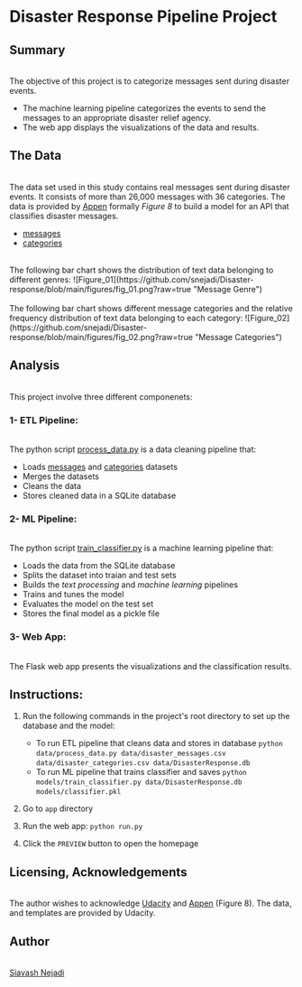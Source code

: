 # Disaster Response Pipeline Project

## Summary
<br> The objective of this project is to categorize messages sent during disaster events.
  - The machine learning pipeline categorizes the events to send the messages to an appropriate disaster relief agency.
  - The web app displays the visualizations of the data and results.

## The Data
<br> The data set used in this study contains real messages sent during disaster events. It consists of more than 26,000 messages with 36 categories. The data is provided by [Appen](https://appen.com/) formally <i>Figure 8</i> to build a model for an API that classifies disaster messages.  
  - [messages](https://github.com/snejadi/Disaster-response/blob/e742fb0e32729cf6b2a5417f5937afc5bbd14a8c/data/disaster_messages.csv)
  - [categories](https://github.com/snejadi/Disaster-response/blob/e742fb0e32729cf6b2a5417f5937afc5bbd14a8c/data/disaster_categories.csv)
<br> 
The following bar chart shows the distribution of text data belonging to different genres:
![Figure_01](https://github.com/snejadi/Disaster-response/blob/main/figures/fig_01.png?raw=true "Message Genre")
<br>
<br> The following bar chart shows different message categories and the relative frequency distribution of text data belonging to each category:
![Figure_02](https://github.com/snejadi/Disaster-response/blob/main/figures/fig_02.png?raw=true "Message Categories")

## Analysis
<br> This project involve three different componenets:

### 1- ETL Pipeline:
<br> The python script [process_data.py](https://github.com/snejadi/Disaster-response/blob/e742fb0e32729cf6b2a5417f5937afc5bbd14a8c/data/process_data.py) is a data cleaning pipeline that:
  - Loads [messages](https://github.com/snejadi/Disaster-response/blob/e742fb0e32729cf6b2a5417f5937afc5bbd14a8c/data/disaster_messages.csv) and [categories](https://github.com/snejadi/Disaster-response/blob/e742fb0e32729cf6b2a5417f5937afc5bbd14a8c/data/disaster_categories.csv) datasets
  - Merges the datasets
  - Cleans the data
  - Stores cleaned data in a SQLite database

### 2- ML Pipeline:
<br> The python script [train_classifier.py](https://github.com/snejadi/Disaster-response/blob/e742fb0e32729cf6b2a5417f5937afc5bbd14a8c/models/train_classifier.py) is a machine learning pipeline that:
  - Loads the data from the SQLite database
  - Splits the dataset into traian and test sets
  - Builds the <i>text processing</i> and <i>machine learning</i> pipelines
  - Trains and tunes the model
  - Evaluates the model on the test set
  - Stores the final model as a pickle file

### 3- Web App:
<br> The Flask web app presents the visualizations and the classification results.

## Instructions:
1. Run the following commands in the project's root directory to set up the database and the model:

    - To run ETL pipeline that cleans data and stores in database
        `python data/process_data.py data/disaster_messages.csv data/disaster_categories.csv data/DisasterResponse.db`
    - To run ML pipeline that trains classifier and saves
        `python models/train_classifier.py data/DisasterResponse.db models/classifier.pkl`

2. Go to `app` directory

3. Run the web app: `python run.py`

4. Click the `PREVIEW` button to open the homepage

## Licensing, Acknowledgements
<br> The author wishes to acknowledge [Udacity](https://www.udacity.com/) and [Appen](https://appen.com/) (Figure 8). The data, and templates are provided by Udacity.

## Author
<br>[Siavash Nejadi](https://github.com/snejadi/)